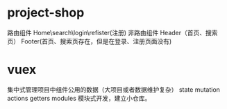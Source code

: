 # project-shop
路由组件
Home\search\login\refister(注册)
非路由组件
Header（首页、搜索页）
Footer(首页、搜索页存在，但是在登录、注册页面没有)
# vuex
集中式管理项目中组件公用的数据（大项目或者数据维护复杂）
state mutation actions getters modules
模块式开发，建立小仓库。


